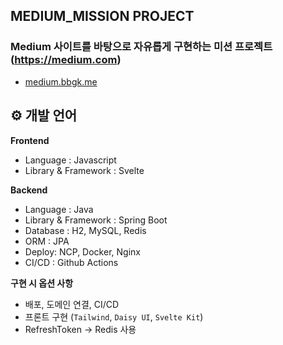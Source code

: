## MEDIUM_MISSION PROJECT

### Medium 사이트를 바탕으로 자유롭게 구현하는 미션 프로젝트 (https://medium.com)
- [medium.bbgk.me](https://medium.bbgk.me/)

## ⚙ 개발 언어
**Frontend**

- Language : Javascript
- Library & Framework : Svelte

**Backend**

- Language : Java
- Library & Framework : Spring Boot
- Database : H2, MySQL, Redis
- ORM : JPA
- Deploy: NCP, Docker, Nginx
- CI/CD : Github Actions

**구현 시 옵션 사항**
- 배포, 도메인 연결, CI/CD
- 프론트 구현 (`Tailwind`, `Daisy UI`, `Svelte Kit`)
- RefreshToken -> Redis 사용
